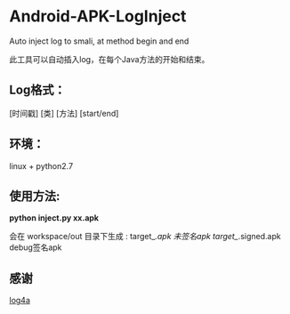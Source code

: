# Android-APK-LogInject
Auto inject log to smali, at method begin and end

此工具可以自动插入log，在每个Java方法的开始和结束。

## Log格式：
[时间戳] [类] [方法] [start/end]

## 环境：
linux + python2.7

## 使用方法:
**python inject.py xx.apk**

会在 workspace/out 目录下生成 :
target_*.apk            未签名apk
target_*.signed.apk     debug签名apk

## 感谢
[log4a](https://github.com/pqpo/Log4a)

